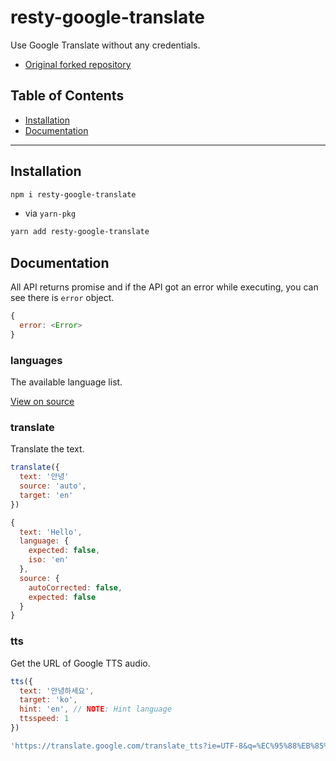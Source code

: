 # resty-google-translate

Use Google Translate without any credentials.

- [Original forked repository](https://github.com/Seia-Soto/google-translate-query)

## Table of Contents

- [Installation](#Installation)
- [Documentation](#documentation)

----

## Installation

```sh
npm i resty-google-translate
```

- via `yarn-pkg`

```sh
yarn add resty-google-translate
```

## Documentation

All API returns promise and if the API got an error while executing, you can see there is `error` object.

```js
{
  error: <Error>
}
```

### languages

The available language list.

[View on source](/languages.js)

### translate

Translate the text.

```js
translate({
  text: '안녕'
  source: 'auto',
  target: 'en'
})

{
  text: 'Hello',
  language: {
    expected: false,
    iso: 'en'
  },
  source: {
    autoCorrected: false,
    expected: false
  }
}
```

### tts

Get the URL of Google TTS audio.

```js
tts({
  text: '안녕하세요',
  target: 'ko',
  hint: 'en', // NOTE: Hint language
  ttsspeed: 1
})

'https://translate.google.com/translate_tts?ie=UTF-8&q=%EC%95%88%EB%85%95%ED%95%98%EC%84%B8%EC%9A%94&tl=ko&total=1&idx=0&textlen=2&client=gtx&ttsspeed=1&hint=en'
```
